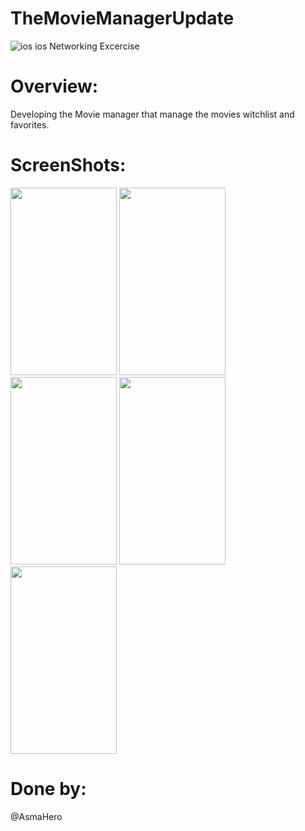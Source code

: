 # TheMovieManagerUpdate
![ios](https://user-images.githubusercontent.com/48783969/59655094-cc02ab80-91a1-11e9-885c-94199339fc21.png)
ios Networking Excercise 

# Overview:
Developing the Movie manager that manage the movies witchlist and favorites. 

# ScreenShots:

<img src="https://user-images.githubusercontent.com/48783969/59664779-5eaf4480-91ba-11e9-98a3-258aecd6d44b.png" width="170" height="300"> <img src="https://user-images.githubusercontent.com/48783969/59664794-64a52580-91ba-11e9-98a6-09b4d25d1bfc.png" width="170" height="300"> <img src="https://user-images.githubusercontent.com/48783969/59664802-67a01600-91ba-11e9-9e79-b9a4572949c9.png" width="170" height="300"> <img src="https://user-images.githubusercontent.com/48783969/59664809-6bcc3380-91ba-11e9-8b2b-b9c15e392d7c.png" width="170" height="300">
<img src="https://user-images.githubusercontent.com/48783969/59664824-71297e00-91ba-11e9-85a2-9e9cb6d60832.png" width="170" height="300">



# Done by:
@AsmaHero
